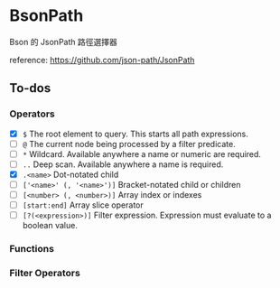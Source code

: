 # BsonPath

Bson 的 JsonPath 路徑選擇器

reference: https://github.com/json-path/JsonPath

## To-dos
### Operators
- [X] ```$```   The root element to query. This starts all path expressions.
- [ ] ```@```   The current node being processed by a filter predicate.
- [ ] ```*```   Wildcard. Available anywhere a name or numeric are required.
- [ ] ```..```  Deep scan. Available anywhere a name is required.
- [X] ```.<name>``` Dot-notated child
- [ ] ```['<name>' (, '<name>')]``` 	Bracket-notated child or children
- [ ] ```[<number> (, <number>)]``` 	Array index or indexes
- [ ] ```[start:end]``` 	Array slice operator
- [ ] ```[?(<expression>)]``` 	Filter expression. Expression must evaluate to a boolean value.

### Functions

### Filter Operators
